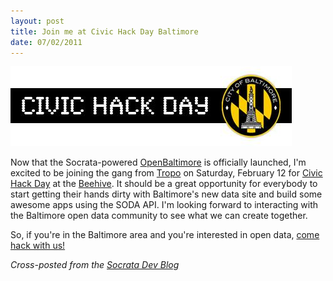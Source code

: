 ```yaml
---
layout: post
title: Join me at Civic Hack Day Baltimore
date: 07/02/2011
---
```


[![Open Baltimore](/images/posts/2011-02-07-civic-hack-day.jpg)](http://civichackday.eventbrite.com/)

Now that the Socrata-powered [OpenBaltimore](http://data.baltimorecity.gov) is officially launched, I'm excited to be joining the gang from [Tropo](http://www.tropo.com) on Saturday, February 12 for [Civic Hack Day](http://civichackday.eventbrite.com/) at the [Beehive](http://beehivebaltimore.org/). It should be a great opportunity for everybody to start getting their hands dirty with Baltimore's new data site and build some awesome apps using the SODA API. I'm looking forward to interacting with the Baltimore open data community to see what we can create together.

So, if you're in the Baltimore area and you're interested in open data, [come hack with us!](http://civichackday.eventbrite.com/)

_Cross-posted from the [Socrata Dev Blog](http://dev.socrata.com/blog/2011/02/07/join-us-at-civic-hack-day-baltimore/)_
